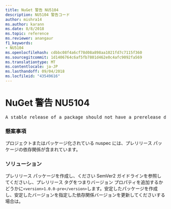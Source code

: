 ```yaml
---
title: NuGet 警告 NU5104
description: NU5104 警告コード
author: mishra14
ms.author: karann
ms.date: 8/8/2018
ms.topic: reference
ms.reviewer: anangaur
f1_keywords:
- NU5104
ms.openlocfilehash: cdbbc08f4a6cf78d08a898aa1021fd7c7115f360
ms.sourcegitcommit: 1d1406764c6af5fb7801d462e0c4afc9092fa569
ms.translationtype: MT
ms.contentlocale: ja-JP
ms.lasthandoff: 09/04/2018
ms.locfileid: "43549616"
---
```

# <a name="nuget-warning-nu5104"></a>NuGet 警告 NU5104
<pre>A stable release of a package should not have a prerelease dependency. Either modify the version spec of dependency "NuGet.Versioning [4.7.0-preview4.5065, )" or update the version field in the nuspec.</pre>

### <a name="issue"></a>懸案事項

プロジェクトまたはパッケージ化されている nuspec には、プレリリース パッケージの依存関係が含まれています。


### <a name="solution"></a>ソリューション

プレリリース パッケージを作成し、ください SemVer2 ガイドラインを参照してくださいし、プレリリース タグをつまりバージョン プロパティを追加するかどうかに`<version>1.0.0-pre</version>`します。安定したパッケージを作成し、安定したバージョンを指定した依存関係バージョンを更新してくださいする場合は。

